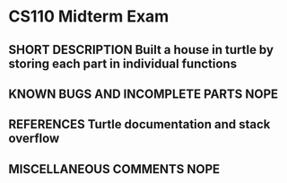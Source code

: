 # CS110 Midterm Exam

## SHORT DESCRIPTION Built a house in turtle by storing each part in individual functions

## KNOWN BUGS AND INCOMPLETE PARTS NOPE

## REFERENCES Turtle documentation and stack overflow

## MISCELLANEOUS COMMENTS NOPE